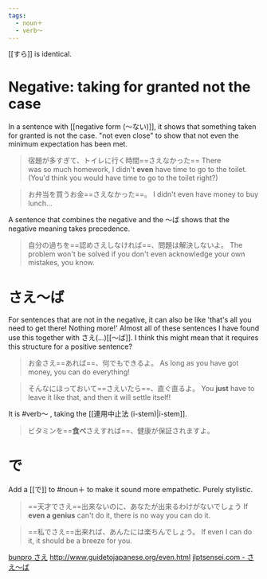 ```yaml
---
tags:
  - noun＋
  - verb〜
---
```

[[すら]] is identical.
# Negative: taking for granted not the case
In a sentence with [[negative form (〜ない)]], it shows that something taken for granted is not the case.
"not even close" to show that not even the minimum expectation has been met.
>宿題が多すぎて、トイレに行く時間==さえなかった==
>There was so much homework, I didn't **even** have time to go to the toilet.
>(You'd think you would have time to go to the toilet right?)

>お弁当を買うお金==さえなかった==。
>I didn't even have money to buy lunch...

A sentence that combines the negative and the 〜ば shows that the negative meaning takes precedence.
>自分の過ちを==認めさえしなければ==、問題は解決しないよ。
>The problem won't be solved if you don't even acknowledge your own mistakes, you know.
# さえ〜ば
For sentences that are not in the negative, it can also be like 'that's all you need to get there! Nothing more!'
Almost all of these sentences I have found use this together with さえ(...)[[〜ば]]. 
I think this might mean that it requires this structure for a positive sentence?
>お金さえ==あれば==、何でもできるよ。
>As long as you have got money, you can do everything!

>そんなにほっておいて==さえいたら==、直ぐ直るよ。
>You **just** have to leave it like that, and then it will settle itself!

It is #verb〜 , taking the [[連用中止法 (i-stem)|i-stem]].
>ビタミンを==**食べ**さえすれば==、健康が保証されますよ。

# で
Add a [[で]] to #noun＋ to make it sound more empathetic. Purely stylistic.
>==天才でさえ==出来ないのに、あなたが出来るわけがないでしょう
>If **even a genius** can't do it, there is no way you can do it.

>==私でさえ==出来れば、あんたには楽ちんでしょう。
>If even I can do it, it should be a breeze for you.

[bunpro さえ](https://bunpro.jp/grammar_points/%E3%81%95%E3%81%88)
http://www.guidetojapanese.org/even.html
[jlptsensei.com - さえ〜ば](https://jlptsensei.com/learn-japanese-grammar/%E3%81%95%E3%81%88%EF%BD%9E%E3%81%B0-sae-ba-meaning/)
